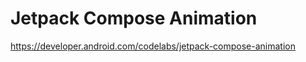 # Jetpack Compose Animation
https://developer.android.com/codelabs/jetpack-compose-animation

## 





